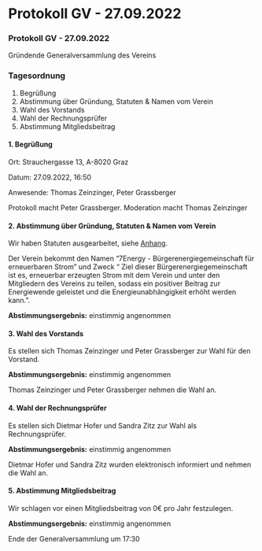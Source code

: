 # Protokoll GV - 27.09.2022

### Protokoll GV - 27.09.2022

Gründende Generalversammlung des Vereins

### Tagesordnung <a href="#tagesordnung" id="tagesordnung"></a>

1. Begrüßung
2. Abstimmung über Gründung, Statuten & Namen vom Verein
3. Wahl des Vorstands
4. Wahl der Rechnungsprüfer
5. Abstimmung Mitgliedsbeitrag

#### 1. Begrüßung <a href="#id-1.-begrussung" id="id-1.-begrussung"></a>

Ort: Strauchergasse 13, A-8020 Graz

Datum: 27.09.2022, 16:50

Anwesende: Thomas Zeinzinger, Peter Grassberger

Protokoll macht Peter Grassberger. Moderation macht Thomas Zeinzinger

#### 2. Abstimmung über Gründung, Statuten & Namen vom Verein <a href="#id-2.-abstimmung-uber-grundung-statuten-and-namen-vom-verein" id="id-2.-abstimmung-uber-grundung-statuten-and-namen-vom-verein"></a>

Wir haben Statuten ausgearbeitet, siehe [Anhang](broken-reference).

Der Verein bekommt den Namen “7Energy - Bürgerenergiegemeinschaft für erneuerbaren Strom” und Zweck “ Ziel dieser Bürgerenergiegemeinschaft ist es, erneuerbar erzeugten Strom mit dem Verein und unter den Mitgliedern des Vereins zu teilen, sodass ein positiver Beitrag zur Energiewende geleistet und die Energieunabhängigkeit erhöht werden kann.”.

**Abstimmungsergebnis:** einstimmig angenommen

#### 3. Wahl des Vorstands <a href="#id-3.-wahl-des-vorstands" id="id-3.-wahl-des-vorstands"></a>

Es stellen sich Thomas Zeinzinger und Peter Grassberger zur Wahl für den Vorstand.

**Abstimmungsergebnis:** einstimmig angenommen

Thomas Zeinzinger und Peter Grassberger nehmen die Wahl an.

#### 4. Wahl der Rechnungsprüfer <a href="#id-4.-wahl-der-rechnungsprufer" id="id-4.-wahl-der-rechnungsprufer"></a>

Es stellen sich Dietmar Hofer und Sandra Zitz zur Wahl als Rechnungsprüfer.

**Abstimmungsergebnis:** einstimmig angenommen

Dietmar Hofer und Sandra Zitz wurden elektronisch informiert und nehmen die Wahl an.

#### 5. Abstimmung Mitgliedsbeitrag <a href="#id-5.-abstimmung-mitgliedsbeitrag" id="id-5.-abstimmung-mitgliedsbeitrag"></a>

Wir schlagen vor einen Mitgliedsbeitrag von 0€ pro Jahr festzulegen.

**Abstimmungsergebnis:** einstimmig angenommen

Ende der Generalversammlung um 17:30
